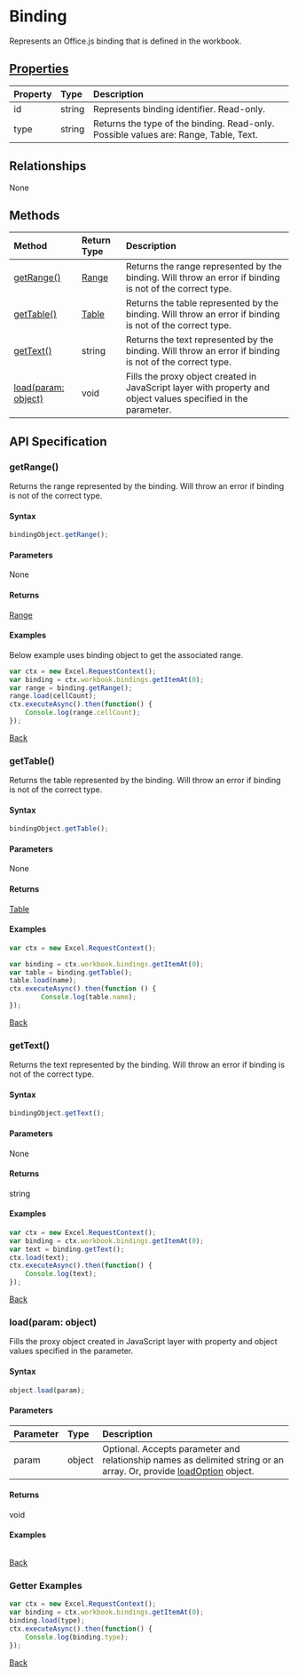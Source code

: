 # Binding

Represents an Office.js binding that is defined in the workbook.

## [Properties](#getter-examples)
| Property	   | Type	|Description
|:---------------|:--------|:----------|
|id|string|Represents binding identifier. Read-only.|
|type|string|Returns the type of the binding. Read-only. Possible values are: Range, Table, Text.|

## Relationships
None


## Methods

| Method		   | Return Type	|Description|
|:---------------|:--------|:----------|
|[getRange()](#getrange)|[Range](range.md)|Returns the range represented by the binding. Will throw an error if binding is not of the correct type.|
|[getTable()](#gettable)|[Table](table.md)|Returns the table represented by the binding. Will throw an error if binding is not of the correct type.|
|[getText()](#gettext)|string|Returns the text represented by the binding. Will throw an error if binding is not of the correct type.|
|[load(param: object)](#loadparam-object)|void|Fills the proxy object created in JavaScript layer with property and object values specified in the parameter.|

## API Specification

### getRange()
Returns the range represented by the binding. Will throw an error if binding is not of the correct type.

#### Syntax
```js
bindingObject.getRange();
```

#### Parameters
None

#### Returns
[Range](range.md)

#### Examples
Below example uses binding object to get the associated range.

```js
var ctx = new Excel.RequestContext();
var binding = ctx.workbook.bindings.getItemAt(0);
var range = binding.getRange();
range.load(cellCount);
ctx.executeAsync().then(function() {
	Console.log(range.cellCount);
});
```


[Back](#methods)

### getTable()
Returns the table represented by the binding. Will throw an error if binding is not of the correct type.

#### Syntax
```js
bindingObject.getTable();
```

#### Parameters
None

#### Returns
[Table](table.md)

#### Examples
```js
var ctx = new Excel.RequestContext();

var binding = ctx.workbook.bindings.getItemAt(0);
var table = binding.getTable();
table.load(name);
ctx.executeAsync().then(function () {
		Console.log(table.name);
});
```


[Back](#methods)

### getText()
Returns the text represented by the binding. Will throw an error if binding is not of the correct type.

#### Syntax
```js
bindingObject.getText();
```

#### Parameters
None

#### Returns
string

#### Examples

```js
var ctx = new Excel.RequestContext();
var binding = ctx.workbook.bindings.getItemAt(0);
var text = binding.getText();
ctx.load(text);
ctx.executeAsync().then(function() {
	Console.log(text);
});
```


[Back](#methods)

### load(param: object)
Fills the proxy object created in JavaScript layer with property and object values specified in the parameter.

#### Syntax
```js
object.load(param);
```

#### Parameters
| Parameter	   | Type	|Description|
|:---------------|:--------|:----------|
|param|object|Optional. Accepts parameter and relationship names as delimited string or an array. Or, provide [loadOption](loadoption.md) object.|

#### Returns
void

#### Examples
```js

```

[Back](#methods)

### Getter Examples

```js
var ctx = new Excel.RequestContext();
var binding = ctx.workbook.bindings.getItemAt(0);
binding.load(type);
ctx.executeAsync().then(function() {
	Console.log(binding.type);
});
```
[Back](#properties)

